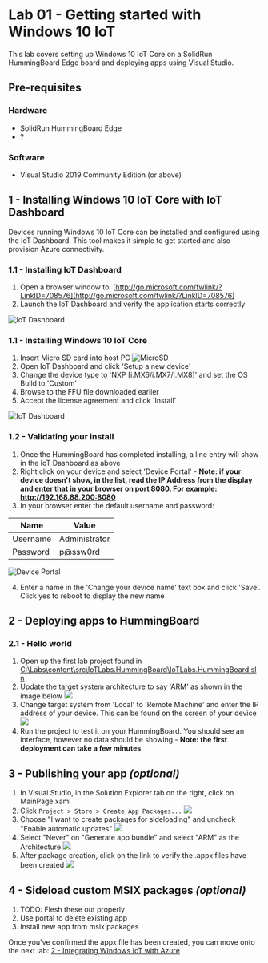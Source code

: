 # Lab 01 - Getting started with Windows 10 IoT

This lab covers setting up Windows 10 IoT Core on a SolidRun HummingBoard Edge board and deploying apps using Visual Studio.

## Pre-requisites
### Hardware
* SolidRun HummingBoard Edge
* ?

### Software
* Visual Studio 2019 Community Edition (or above)

## 1 - Installing Windows 10 IoT Core with IoT Dashboard

Devices running Windows 10 IoT Core can be installed and configured using the IoT Dashboard. This tool makes it simple to get started and also provision Azure connectivity.

### 1.1 - Installing IoT Dashboard

1. Open a browser window to: [http://go.microsoft.com/fwlink/?LinkID=708576](http://go.microsoft.com/fwlink/?LinkID=708576)
1. Launch the IoT Dashboard and verify the application starts correctly

![IoT Dashboard](./media/1_iotdashboard.png)

### 1.1 - Installing Windows 10 IoT Core

1. Insert Micro SD card into host PC 
![MicroSD](./media/5_microsd.jpg)
1. Open IoT Dashboard and click 'Setup a new device'
1. Change the device type to 'NXP [i.MX6/i.MX7/i.MX8]' and set the OS Build to 'Custom'
1. Browse to the FFU file downloaded earlier
1. Accept the license agreement and click 'Install'

![IoT Dashboard](./media/1_iotdashboard2.png)


### 1.2 - Validating your install

1. Once the HummingBoard has completed installing, a line entry will show in the IoT Dashboard as above
2. Right click on your device and select 'Device Portal' - **Note: if your device doesn't show, in the list, read the IP Address from the display and enter that in your browser on port 8080. For example: http://192.168.88.200:8080**
3. In your browser enter the default username and password:

|Name    |Value|
|--------|-----|
|Username|Administrator|
|Password|p@ssw0rd|

![Device Portal](./media/1_deviceportal1.png)

4. Enter a name in the 'Change your device name' text box and click 'Save'. Click yes to reboot to display the new name 



## 2 - Deploying apps to HummingBoard

### 2.1 - Hello world

1. Open up the first lab project found in [C:\Labs\content\src\IoTLabs.HummingBoard\IoTLabs.HummingBoard.sln](file:///C:\Labs\content\src\IoTLabs.HummingBoard.sln) 
2. Update the target system architecture to say 'ARM' as shown in the image below
![](./media/1_vs3.png)
3. Change target system from 'Local' to 'Remote Machine' and enter the IP address of your device. This can be found on the screen of your device
![](./media/1_vs2.png)
4. Run the project to test it on your HummingBoard. You should see an interface, however no data should be showing - **Note: the first deployment can take a few minutes**


## 3 - Publishing your app _(optional)_

1. In Visual Studio, in the Solution Explorer tab on the right, click on MainPage.xaml 
2. Click ```Project > Store > Create App Packages...```
![](./media/1_createapppackages.png)
3. Choose "I want to create packages for sideloading" and uncheck "Enable automatic updates"
![](./media/1_createapppackages4.png)
4. Select "Never" on "Generate app bundle" and select "ARM" as the Architecture 
![](./media/1_createapppackages2.png)
5. After package creation, click on the link to verify the .appx files have been created
![](./media/1_createapppackages5.png)

## 4 - Sideload custom MSIX packages _(optional)_

1. TODO: Flesh these out properly
1. Use portal to delete existing app
1. Install new app from msix packages

Once you've confirmed the appx file has been created, you can move onto the next lab: [2 - Integrating Windows IoT with Azure](./Lab02.md)

